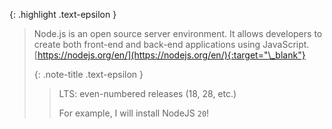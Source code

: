 <!-- _includes/docs/env/nodejs/ -->

{: .highlight .text-epsilon }
> Node.js is an open source server environment.
> It allows developers to create both front-end and back-end applications using JavaScript.<br>
> [https://nodejs.org/en/](https://nodejs.org/en/){:target="\_blank"}
> 
> {: .note-title .text-epsilon }
>> LTS: even-numbered releases (18, 28, etc.)
>> 
>> For example, I will install NodeJS `20`!

